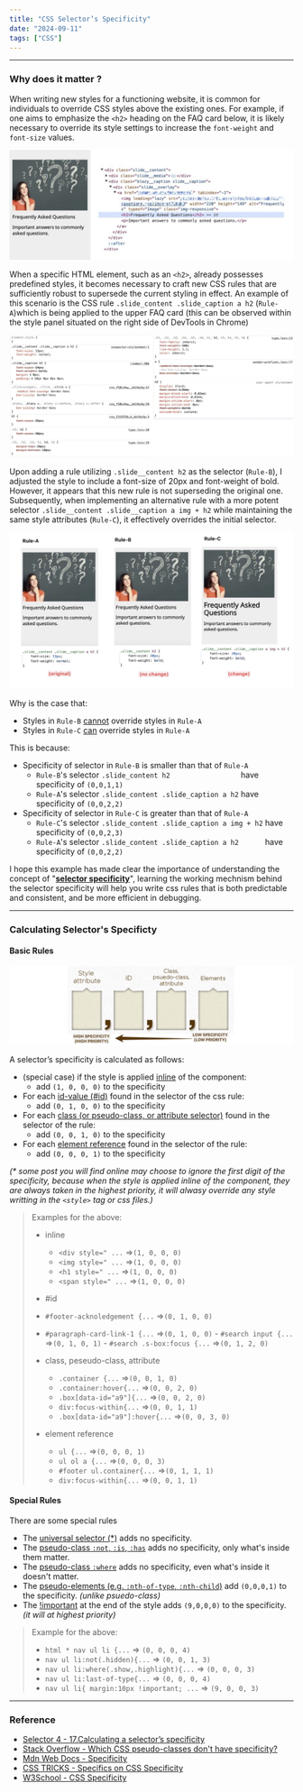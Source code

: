 ```yaml
---
title: "CSS Selector’s Specificity"
date: "2024-09-11"
tags: ["CSS"]
---
```







---
### Why does it matter ?

When writing new styles for a functioning website, it is common for individuals to override CSS styles above the existing ones. For example, if one aims to emphasize the `<h2>` heading on the FAQ card below, it is likely necessary to override its style settings to increase the `font-weight` and `font-size` values.

![2024-09-11T084510](2024-09-11T084510.jpg)

When a specific HTML element, such as an `<h2>`, already possesses predefined styles, it becomes necessary to craft new CSS rules that are sufficiently robust to supersede the current styling in effect. An example of this scenario is the CSS rule `.slide_content .slide_caption a h2` (`Rule-A`)which is being applied to the upper FAQ card (this can be observed within the style panel situated on the right side of DevTools in Chrome)

![2024-09-11T084707](2024-09-11T084707.jpg)

Upon adding a rule utilizing `.slide__content h2` as the selector (`Rule-B`), I adjusted the style to include a font-size of 20px and font-weight of bold. However, it appears that this new rule is not superseding the original one. Subsequently, when implementing an alternative rule with a more potent selector `.slide__content .slide__caption a img + h2` while maintaining the same style attributes (`Rule-C`), it effectively overrides the initial selector.

![2024-09-11T085916](2024-09-11T085916-6009425.jpg)

Why is the case that:

-   Styles in `Rule-B` <u>cannot</u> override styles in `Rule-A`
-   Styles in `Rule-C` <u>can</u> override styles in `Rule-A`

This is because:

-   Specificity of selector in `Rule-B` is smaller than that of `Rule-A`
    -   `Rule-B`'s selector `.slide_content h2                 ` have specificity of `(0,0,1,1)`
    -   `Rule-A`'s selector `.slide_content .slide_caption a h2` have specificity of `(0,0,2,2)`
-   Specificity of selector in `Rule-C` is greater than that of `Rule-A`
    -   `Rule-C`'s selector `.slide_content .slide_caption a img + h2` have specificity of `(0,0,2,3)`
    -   `Rule-A`'s selector `.slide_content .slide_caption a h2      ` have specificity of `(0,0,2,2)`

I hope this example has made clear the importance of understanding the concept of "<u>**selector specificity**</u>", learning the working mechnism behind the selector specificity will help you write css rules that is both predictable and consistent, and be more efficient in debugging.


---
### Calculating Selector's Specificty

#### Basic Rules

![2024-09-11T134051](2024-09-11T134051.jpg)

A selector’s specificity is calculated as follows:

-   (special case) if the style is applied <u>inline</u> of the component:
    -   add `(1, 0, 0, 0)` to the specificity
-   For each <u>id-value (#id)</u> found in the selector of the css rule:
    -   add `(0, 1, 0, 0)` to the specificity
-   For each <u>class (or pseudo-class, or attribute selector)</u> found in the selector of the rule:
    -   add `(0, 0, 1, 0)` to the specificity
-   For each <u>element reference</u> found in the selector of the rule:
    -   add `(0, 0, 0, 1)` to the specificity

*(\* some post you will find online may choose to ignore the first digit of the specificity, because when the style is applied inline of the component, they are always taken in the highest priority, it will alwasy override any style writting in the `<style>` tag or css files.)*

>   Examples for the above:
>
>   -   inline
>
>       -   `<div style=" ...` =>`(1, 0, 0, 0)`
>       -   `<img style=" ...` =>`(1, 0, 0, 0)`
>       -   `<h1 style=" ...` =>`(1, 0, 0, 0)`
>       -   `<span style=" ...` =>`(1, 0, 0, 0)`
>   -   #id
>    -   `#footer-acknoledgement {...` =>`(0, 1, 0, 0)`
>
>    -   `#paragraph-card-link-1 {...` =>`(0, 1, 0, 0)`
>       -   `#search input {...` =>`(0, 1, 0, 1)`
>       -   `#search .s-box:focus {...` =>`(0, 1, 2, 0)`
>
>-   class, peseudo-class, attribute
>       -   `.container {...` =>`(0, 0, 1, 0)`
>       -   `.container:hover{...` =>`(0, 0, 2, 0)`
>       -   `.box[data-id="a9"]{...` =>`(0, 0, 2, 0)`
>       -   `div:focus-within{...` =>`(0, 0, 1, 1)`
>       -   `.box[data-id="a9"]:hover{...` =>`(0, 0, 3, 0)`
>
>-   element reference
>       -   `ul {...` =>`(0, 0, 0, 1)`
>       -   `ul ol a {...` =>`(0, 0, 0, 3)`
>       -   `#footer ul.container{...` =>`(0, 1, 1, 1)`
>       -   `div:focus-within{...` =>`(0, 0, 1, 1)`


#### Special Rules

There are some special rules

-   The <u>universal selector (*)</u> adds no specificity.
-   The <u>pseudo-class `:not`, `:is`, `:has`</u>  adds no specificity, only what's inside them matter.
-   The <u>pseudo-class `:where`</u> adds no specificity, even what's inside it doesn't matter.
-   The <u>pseudo-elements (e.g. `:nth-of-type`, `:nth-child`)</u> add `(0,0,0,1)`  to the specificity. *(unlike psuedo-class)*
-   The <u>!important</u> at the end of the style adds `(9,0,0,0)` to the specificity. *(it will at highest priority)*

>   Example for the above:
>
>   -   `html * nav ul li {...` => `(0, 0, 0, 4)`
>   -   `nav ul li:not(.hidden){...` => `(0, 0, 1, 3)`
>   -   `nav ul li:where(.show,.highlight){...` => `(0, 0, 0, 3)`
>   -   `nav ul li:last-of-type{...` => `(0, 0, 0, 4)`
>   -   `nav ul li{ margin:10px !important; ...` => `(9, 0, 0, 3)`





---
### Reference
- [Selector 4 - 17.Calculating a selector’s specificity](https://drafts.csswg.org/selectors-4/#specificity-rules)
- [Stack Overflow - Which CSS pseudo-classes don't have specificity?](https://stackoverflow.com/questions/59362436/which-css-pseudo-classes-dont-have-specificity)
- [Mdn Web Docs - Specificity](https://developer.mozilla.org/en-US/docs/Web/CSS/Specificity)
- [CSS TRICKS - Specifics on CSS Specificity](https://css-tricks.com/specifics-on-css-specificity/)
- [W3School - CSS Specificity](https://www.w3schools.com/css/css_specificity.asp)